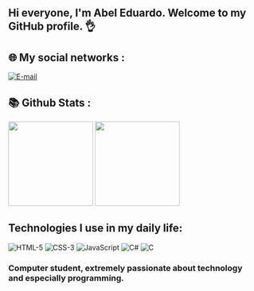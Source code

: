 ## Hi everyone, I'm Abel Eduardo. Welcome to my GitHub profile. 👌

## 🌐 My social networks :
<a href="mailto:abelmpendanieduardo34@gmail.com"> <img src="https://img.shields.io/badge/Gmail-D14836?style=for-the-badge&logo=gmail&logoColor=white" alt="E-mail" /></a>

## 📚 Github Stats :
<div>
    <img height="170em" src="https://github-readme-stats.vercel.app/api?username=AbelMpendaniEduardo&show_icons=true&theme=blue-green"/>
    <img height="170em" src="https://github-readme-stats.vercel.app/api/top-langs/?username=AbelMpendaniEduardo&show_icons=true&theme=blue-green"/>
</div>

## Technologies I use in my daily life:

![HTML-5](https://img.shields.io/badge/HTML5-E34F26?style=for-the-badge&logo=html5&logoColor=white)
![CSS-3](https://img.shields.io/badge/CSS3-1572B6?style=for-the-badge&logo=css3&logoColor=white)
![JavaScript](https://img.shields.io/badge/JavaScript-F7DF1E?style=for-the-badge&logo=javascript&logoColor=black)
![C#](https://img.shields.io/badge/C%23-239120?style=for-the-badge&logo=c-sharp&logoColor=white)
![C](https://img.shields.io/badge/C-00599C?style=for-the-badge&logo=c&logoColor=white)

### Computer student, extremely passionate about technology and especially programming.

